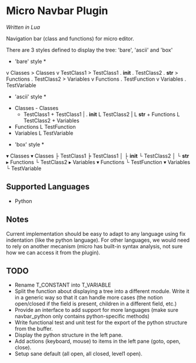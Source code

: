 # Micro Navbar Plugin

*Written in Lua*

Navigation bar (class and functions) for micro editor.

There are 3 styles defined to display the tree: 'bare', 'ascii' and 'box'

* 'bare' style *

v Classes               > Classes
  v TestClass1            > TestClass1
    . __init__            . TestClass2
    . __str__           > Functions
  . TestClass2          > Variables
v Functions
  . TestFunction
v Variables
  . TestVariable


* 'ascii' style *

- Classes               - Classes
  - TestClass1            + TestClass1
  | . __init__            L TestClass2
  | L __str__           + Functions
  L TestClass2          + Variables
- Functions
  L TestFunction
- Variables
  L TestVariable


* 'box' style *

▾ Classes               ▾ Classes
  ├ TestClass1            ╞ TestClass1
  │ ├ __init__            └ TestClass2
  │ └ __str__           ▸ Functions
  └ TestClass2          ▸ Variables
▾ Functions
  └ TestFunction
▾ Variables
  └ TestVariable


Supported Languages
-------------------
- Python

Notes
-----
Current implementation should be easy to adapt to any language using fix indentation (like the python language). For other languages, we would need to rely on another mecanism (micro has built-in syntax analysis, not sure how we can access it from the plugin).

TODO
----
- Rename T_CONSTANT into T_VARIABLE
- Split the function about displaying a tree into a different module. Write it in a generic way so that it can handle more cases (the notion open/closed if the field is present, children in a different field, etc.)
- Provide an interface to add support for more languages (make sure navbar_python only contains python-specific methods)
- Write functional test and unit test for the export of the python structure from the buffer.
- Display the python structure in the left pane.
- Add actions (keyboard, mouse) to items in the left pane (goto, open, close).
- Setup sane default (all open, all closed, level1 open).
